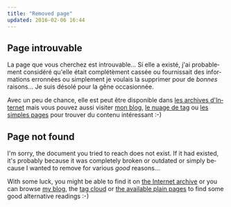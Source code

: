 ```yaml
---
title: "Removed page"
updated: 2016-02-06 16:44
---
```


<div lang="fr">
<h2>Page introuvable</h2>

La page que vous cherchez est introuvable... Si elle a existé, j'ai probablement
considéré qu'elle était complétèment cassée ou fournissait des informations
erronnées ou simplement je voulais la supprimer pour de *bonnes* raisons... Je
suis désolé pour la gêne occasionnée.

Avec un peu de chance, elle est peut être disponible dans [les archives
d'Internet](http://web.archive.org/web/*/http://pwet.fr) mais vous pouvez aussi
visiter [mon blog](/blog/), [le nuage de tag](/tags/) ou [les simples
pages](/pages/) pour trouver du contenu intéressant :-)
</div>
<div lang="en">
<h2>Page not found</h2>

I'm sorry, the document you tried to reach does not exist. If it had existed,
it's probably because it was completely broken or outdated or simply because I
wanted to remove for various *good* reasons...

With some luck, you might be able to find it on [the Internet
archive](http://web.archive.org/web/*/http://pwet.fr) or you can browse [my
blog](/), the [tag cloud](/tags) or [the available plain pages](/pages) to find
some good alternative readings :-)
</div>
